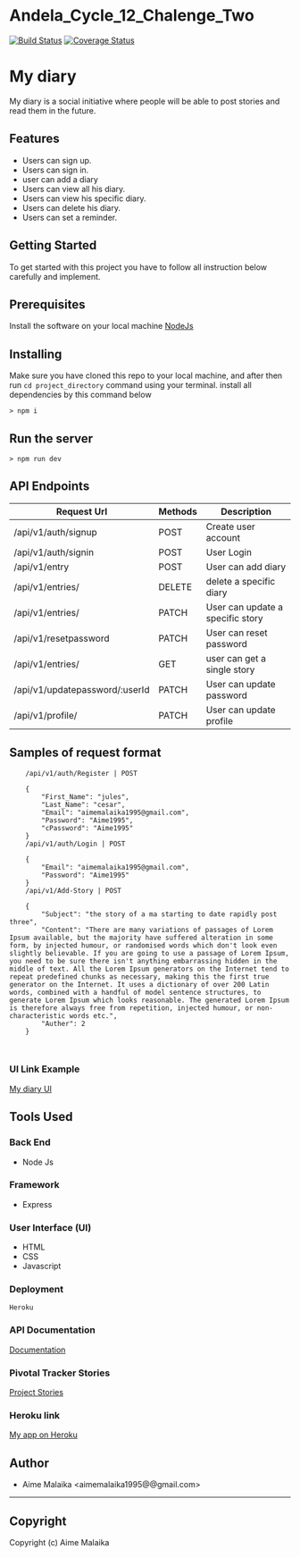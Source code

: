 # Andela_Cycle_12_Chalenge_Two
[![Build Status](https://travis-ci.org/aime19/Andela_Cycle_12_Chalenge_Two.svg?branch=develop)](https://travis-ci.org/aime19/Andela_Cycle_12_Chalenge_Two)
[![Coverage Status](https://coveralls.io/repos/github/aime19/Andela_Cycle_12_Chalenge_Two/badge.svg?branch=develop)](https://coveralls.io/github/aime19/Andela_Cycle_12_Chalenge_Two?branch=ft_tdd_169340625)



# My diary

My diary is a social initiative where people will be able to post  stories and read them in the future.

## Features
- Users can sign up.
- Users can sign in.
- user can add a diary
- Users can view all his diary.
- Users can view his specific diary.
- Users can delete his diary.
- Users can set a reminder.


## Getting Started
To get started with this project you have to follow all instruction below carefully and implement.

## Prerequisites
Install the software on your local machine [NodeJs](https://nodejs.org/en/download/)

## Installing
Make sure you have cloned this repo to your local machine, and after then run `cd project_directory` command using your terminal. install all dependencies by this command below

```
> npm i
```

## Run the server
```
> npm run dev
```

## API Endpoints

| Request Url | Methods  | Description  |
| ------- | --- | --- |
| /api/v1/auth/signup | POST | Create user account |
| /api/v1/auth/signin | POST | User Login  |
| /api/v1/entry | POST | User can add diary |
| /api/v1/entries/<storyId> | DELETE | delete a specific diary |
| /api/v1/entries/<storyId> | PATCH | User can update a specific story |
| /api/v1/resetpassword | PATCH | User can reset password |
| /api/v1/entries/<storyId> | GET | user can get a single story |
| /api/v1/updatepassword/:userId | PATCH | User can update password |
| /api/v1/profile/<userId>  | PATCH | User can update profile |


## Samples of request format
```
    /api/v1/auth/Register | POST

    {
        "First_Name": "jules",
        "Last_Name": "cesar",
        "Email": "aimemalaika1995@gmail.com",
        "Password": "Aime1995",
        "cPassword": "Aime1995"
    }
    /api/v1/auth/Login | POST

    {
        "Email": "aimemalaika1995@gmail.com",
        "Password": "Aime1995"
    }
    /api/v1/Add-Story | POST

    {
        "Subject": "the story of a ma starting to date rapidly post three",
        "Content": "There are many variations of passages of Lorem Ipsum available, but the majority have suffered alteration in some form, by injected humour, or randomised words which don't look even slightly believable. If you are going to use a passage of Lorem Ipsum, you need to be sure there isn't anything embarrassing hidden in the middle of text. All the Lorem Ipsum generators on the Internet tend to repeat predefined chunks as necessary, making this the first true generator on the Internet. It uses a dictionary of over 200 Latin words, combined with a handful of model sentence structures, to generate Lorem Ipsum which looks reasonable. The generated Lorem Ipsum is therefore always free from repetition, injected humour, or non-characteristic words etc.",
        "Auther": 2
    }



```
### UI Link Example
[My diary UI](https://aime19.github.io/Andela_Cycle_12_Chalenge_One/)

## Tools Used

### Back End
* Node Js

### Framework
* Express

### User Interface (UI)
* HTML
* CSS
* Javascript

### Deployment
```
Heroku
```
### API Documentation
[Documentation](https://diaryapp2019.herokuapp.com/apiDocumentation)
### Pivotal Tracker Stories 
[Project Stories](https://www.pivotaltracker.com/n/projects/2401031)
### Heroku link

[My app on Heroku](https://diaryappam.herokuapp.com)

## Author
- Aime Malaika <aimemalaika1995@@gmail.com>
---

## Copyright
Copyright (c) Aime Malaika
